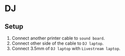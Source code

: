 # DJ

## Setup

1. Connect another printer cable to `sound board`.
2. Connect other side of the cable to `DJ laptop`.
3. Connect 3.5mm of `DJ laptop` with `Livestream laptop`.
